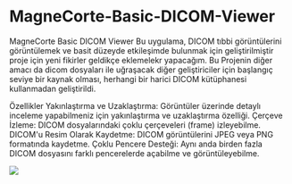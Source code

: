 # MagneCorte-Basic-DICOM-Viewer

MagneCorte Basic DICOM Viewer
Bu uygulama, DICOM tıbbi görüntülerini görüntülemek ve basit düzeyde etkileşimde bulunmak için geliştirilmiştir proje için yeni fikirler geldikçe eklemelekr yapacağım. Bu Projenin diğer amacı da dicom dosyaları ile uğraşacak diğer geliştiriciler için başlangıç seviye bir kaynak olması, herhangi bir harici DICOM kütüphanesi kullanmadan geliştirildi.

Özellikler
Yakınlaştırma ve Uzaklaştırma: Görüntüler üzerinde detaylı inceleme yapabilmeniz için yakınlaştırma ve uzaklaştırma özelliği.
Çerçeve İzleme: DICOM dosyalarındaki çoklu çerçeveleri (frame) izleyebilme.
DICOM'u Resim Olarak Kaydetme: DICOM görüntülerini JPEG veya PNG formatında kaydetme.
Çoklu Pencere Desteği: Aynı anda birden fazla DICOM dosyasını farklı pencerelerde açabilme ve görüntüleyebilme.

![](https://github.com/gorkemhxg/MagneCorte-Basic-DICOM-Viewer/blob/main/Tanitim.gif)
